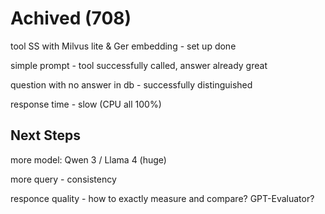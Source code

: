 # Achived (708)

tool SS with Milvus lite & Ger embedding - set up done

simple prompt - tool successfully called, answer already great

question with no answer in db - successfully distinguished

response time - slow (CPU all 100%)

## Next Steps

more model: Qwen 3 / Llama 4 (huge)

more query - consistency

responce quality -  how to exactly measure and compare? GPT-Evaluator?
